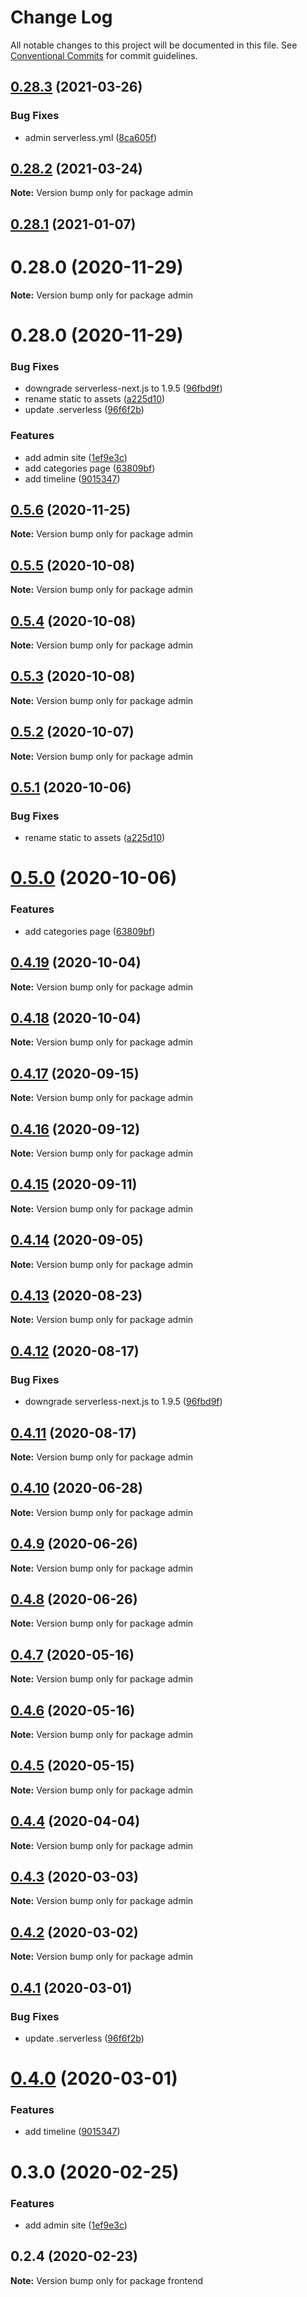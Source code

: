# Change Log

All notable changes to this project will be documented in this file.
See [Conventional Commits](https://conventionalcommits.org) for commit guidelines.

## [0.28.3](https://github.com/banyudu/blog/compare/admin@0.28.2...admin@0.28.3) (2021-03-26)


### Bug Fixes

* admin serverless.yml ([8ca605f](https://github.com/banyudu/blog/commit/8ca605f3ccd9d7f75b345480f522e740c23eaf9e))





## [0.28.2](https://github.com/banyudu/blog/compare/admin@0.28.1...admin@0.28.2) (2021-03-24)

**Note:** Version bump only for package admin





## [0.28.1](https://github.com/banyudu/blog/compare/admin@0.5.6...admin@0.28.1) (2021-01-07)



# 0.28.0 (2020-11-29)

**Note:** Version bump only for package admin





# 0.28.0 (2020-11-29)


### Bug Fixes

* downgrade serverless-next.js to 1.9.5 ([96fbd9f](https://github.com/banyudu/blog/commit/96fbd9fbeca7ff5e3af2247d668aa962db0cd072))
* rename static to assets ([a225d10](https://github.com/banyudu/blog/commit/a225d1088f2666fffac186caa5dbed6c3b0d9d6e))
* update .serverless ([96f6f2b](https://github.com/banyudu/blog/commit/96f6f2b1df5f8c08d673c2ac1071d145b1ee432e))


### Features

* add admin site ([1ef9e3c](https://github.com/banyudu/blog/commit/1ef9e3cde60ff4dc842ff598b8fd4dd909c5de6a))
* add categories page ([63809bf](https://github.com/banyudu/blog/commit/63809bf170b64c5ce38e53111098879f7dfe46a8))
* add timeline ([9015347](https://github.com/banyudu/blog/commit/9015347366563e3d98ce71f811fef83d69df69aa))





## [0.5.6](https://github.com/banyudu/blog/compare/admin@0.5.5...admin@0.5.6) (2020-11-25)

**Note:** Version bump only for package admin





## [0.5.5](https://github.com/banyudu/blog/compare/admin@0.5.4...admin@0.5.5) (2020-10-08)

**Note:** Version bump only for package admin





## [0.5.4](https://github.com/banyudu/blog/compare/admin@0.5.3...admin@0.5.4) (2020-10-08)

**Note:** Version bump only for package admin





## [0.5.3](https://github.com/banyudu/blog/compare/admin@0.5.2...admin@0.5.3) (2020-10-08)

**Note:** Version bump only for package admin





## [0.5.2](https://github.com/banyudu/blog/compare/admin@0.5.1...admin@0.5.2) (2020-10-07)

**Note:** Version bump only for package admin





## [0.5.1](https://github.com/banyudu/blog/compare/admin@0.5.0...admin@0.5.1) (2020-10-06)


### Bug Fixes

* rename static to assets ([a225d10](https://github.com/banyudu/blog/commit/a225d1088f2666fffac186caa5dbed6c3b0d9d6e))





# [0.5.0](https://github.com/banyudu/blog/compare/admin@0.4.19...admin@0.5.0) (2020-10-06)


### Features

* add categories page ([63809bf](https://github.com/banyudu/blog/commit/63809bf170b64c5ce38e53111098879f7dfe46a8))





## [0.4.19](https://github.com/banyudu/blog/compare/admin@0.4.18...admin@0.4.19) (2020-10-04)

**Note:** Version bump only for package admin





## [0.4.18](https://github.com/banyudu/blog/compare/admin@0.4.17...admin@0.4.18) (2020-10-04)

**Note:** Version bump only for package admin





## [0.4.17](https://github.com/banyudu/blog/compare/admin@0.4.16...admin@0.4.17) (2020-09-15)

**Note:** Version bump only for package admin





## [0.4.16](https://github.com/banyudu/blog/compare/admin@0.4.15...admin@0.4.16) (2020-09-12)

**Note:** Version bump only for package admin





## [0.4.15](https://github.com/banyudu/blog/compare/admin@0.4.14...admin@0.4.15) (2020-09-11)

**Note:** Version bump only for package admin





## [0.4.14](https://github.com/banyudu/blog/compare/admin@0.4.13...admin@0.4.14) (2020-09-05)

**Note:** Version bump only for package admin





## [0.4.13](https://github.com/banyudu/blog/compare/admin@0.4.12...admin@0.4.13) (2020-08-23)

**Note:** Version bump only for package admin





## [0.4.12](https://github.com/banyudu/blog/compare/admin@0.4.11...admin@0.4.12) (2020-08-17)


### Bug Fixes

* downgrade serverless-next.js to 1.9.5 ([96fbd9f](https://github.com/banyudu/blog/commit/96fbd9fbeca7ff5e3af2247d668aa962db0cd072))





## [0.4.11](https://github.com/banyudu/blog/compare/admin@0.4.10...admin@0.4.11) (2020-08-17)

**Note:** Version bump only for package admin





## [0.4.10](https://github.com/banyudu/blog/compare/admin@0.4.9...admin@0.4.10) (2020-06-28)

**Note:** Version bump only for package admin





## [0.4.9](https://github.com/banyudu/blog/compare/admin@0.4.8...admin@0.4.9) (2020-06-26)

**Note:** Version bump only for package admin





## [0.4.8](https://github.com/banyudu/blog/compare/admin@0.4.7...admin@0.4.8) (2020-06-26)

**Note:** Version bump only for package admin





## [0.4.7](https://github.com/banyudu/blog/compare/admin@0.4.6...admin@0.4.7) (2020-05-16)

**Note:** Version bump only for package admin





## [0.4.6](https://github.com/banyudu/blog/compare/admin@0.4.5...admin@0.4.6) (2020-05-16)

**Note:** Version bump only for package admin





## [0.4.5](https://github.com/banyudu/blog/compare/admin@0.4.4...admin@0.4.5) (2020-05-15)

**Note:** Version bump only for package admin





## [0.4.4](https://github.com/banyudu/blog/compare/admin@0.4.3...admin@0.4.4) (2020-04-04)

**Note:** Version bump only for package admin





## [0.4.3](https://github.com/banyudu/blog/compare/admin@0.4.2...admin@0.4.3) (2020-03-03)

**Note:** Version bump only for package admin





## [0.4.2](https://github.com/banyudu/blog/compare/admin@0.4.1...admin@0.4.2) (2020-03-02)

**Note:** Version bump only for package admin





## [0.4.1](https://github.com/banyudu/blog/compare/admin@0.4.0...admin@0.4.1) (2020-03-01)


### Bug Fixes

* update .serverless ([96f6f2b](https://github.com/banyudu/blog/commit/96f6f2b1df5f8c08d673c2ac1071d145b1ee432e))





# [0.4.0](https://github.com/banyudu/blog/compare/admin@0.3.0...admin@0.4.0) (2020-03-01)


### Features

* add timeline ([9015347](https://github.com/banyudu/blog/commit/9015347366563e3d98ce71f811fef83d69df69aa))





# 0.3.0 (2020-02-25)


### Features

* add admin site ([1ef9e3c](https://github.com/banyudu/blog/commit/1ef9e3cde60ff4dc842ff598b8fd4dd909c5de6a))





## 0.2.4 (2020-02-23)

**Note:** Version bump only for package frontend

